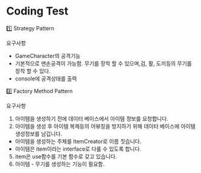 
<h1>Coding Test</h1>

<p><span>1️⃣ Strategy Pattern</span></p>
<p><span>요구사항</span></p>
<ul>
    <li>
        <span>GameCharacter의 공격기능</span>
    </li>
    <li>
        <span>기본적으로 맨손공격이 가능함. 무기를 장착 할 수 있으며,검, 활, 도끼등의 무기를 장착 할 수 있다.</span>
    </li>
    <li>
        <span>console에 공격상태를 출력</span>
    </li>
</ul>

<p><span>2️⃣ Factory Method Pattern</span></p>
<p><span>요구사항</span></p>
<ul>
<li style="list-style-type: decimal">아이템을 생성하기 전에 데이터 베이스에서 아이템 정보를 요청합니다.</li>
<li style="list-style-type: decimal">아이템을 생성 후 아이템 복제등의 어뷰징을 방지하기 위해 데이터 베이스에 아이템 생성정보를 남깁니다.</li>
<li style="list-style-type: square">아이템을 생성하는 주체를 ItemCreator로 이름 짓습니다.</li>
<li style="list-style-type: square">아이템은 item이라는 interface로 다룰 수 있도록 합니다.</li>
<li style="list-style-type: decimal">item은 use함수를 기본 함수로 갖고 있습니다.</li>

<li style="list-style-type: decimal">아이템 - 무기를 생성하는 기능이 필요함.</li>

</ul>
